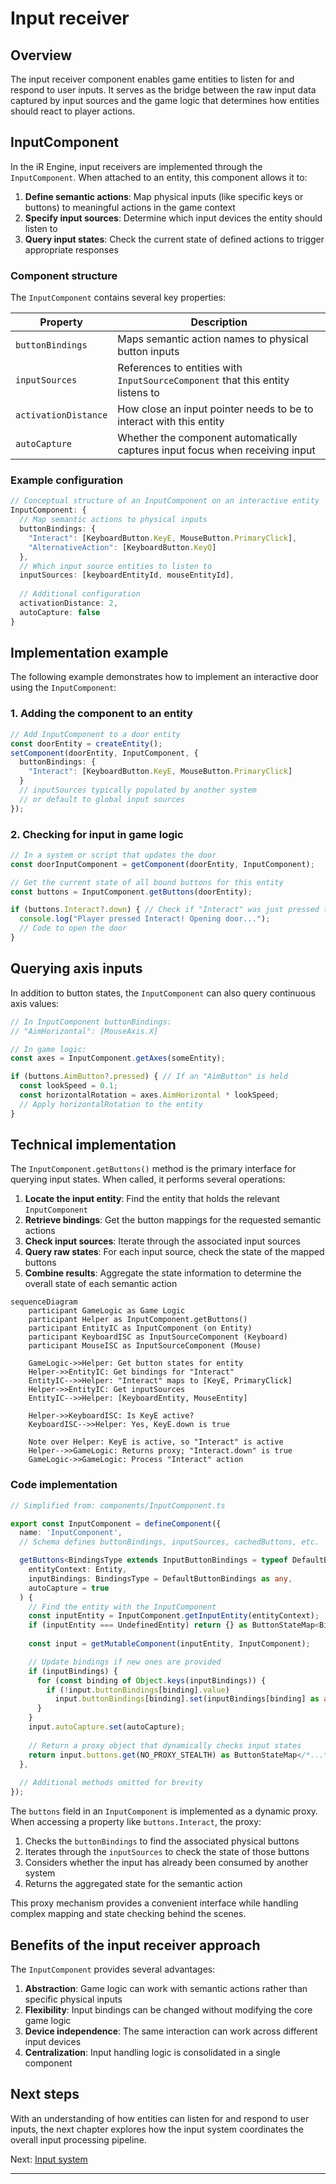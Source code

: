 # Input receiver

## Overview

The input receiver component enables game entities to listen for and respond to user inputs. It serves as the bridge between the raw input data captured by input sources and the game logic that determines how entities should react to player actions.

## InputComponent

In the iR Engine, input receivers are implemented through the `InputComponent`. When attached to an entity, this component allows it to:

1. **Define semantic actions**: Map physical inputs (like specific keys or buttons) to meaningful actions in the game context
2. **Specify input sources**: Determine which input devices the entity should listen to
3. **Query input states**: Check the current state of defined actions to trigger appropriate responses

### Component structure

The `InputComponent` contains several key properties:

| Property | Description |
|----------|-------------|
| `buttonBindings` | Maps semantic action names to physical button inputs |
| `inputSources` | References to entities with `InputSourceComponent` that this entity listens to |
| `activationDistance` | How close an input pointer needs to be to interact with this entity |
| `autoCapture` | Whether the component automatically captures input focus when receiving input |

### Example configuration

```typescript
// Conceptual structure of an InputComponent on an interactive entity
InputComponent: {
  // Map semantic actions to physical inputs
  buttonBindings: {
    "Interact": [KeyboardButton.KeyE, MouseButton.PrimaryClick],
    "AlternativeAction": [KeyboardButton.KeyQ]
  },
  // Which input source entities to listen to
  inputSources: [keyboardEntityId, mouseEntityId],
  
  // Additional configuration
  activationDistance: 2,
  autoCapture: false
}
```

## Implementation example

The following example demonstrates how to implement an interactive door using the `InputComponent`:

### 1. Adding the component to an entity

```typescript
// Add InputComponent to a door entity
const doorEntity = createEntity();
setComponent(doorEntity, InputComponent, {
  buttonBindings: {
    "Interact": [KeyboardButton.KeyE, MouseButton.PrimaryClick]
  }
  // inputSources typically populated by another system
  // or default to global input sources
});
```

### 2. Checking for input in game logic

```typescript
// In a system or script that updates the door
const doorInputComponent = getComponent(doorEntity, InputComponent);

// Get the current state of all bound buttons for this entity
const buttons = InputComponent.getButtons(doorEntity); 

if (buttons.Interact?.down) { // Check if "Interact" was just pressed this frame
  console.log("Player pressed Interact! Opening door...");
  // Code to open the door
}
```

## Querying axis inputs

In addition to button states, the `InputComponent` can also query continuous axis values:

```typescript
// In InputComponent buttonBindings:
// "AimHorizontal": [MouseAxis.X]

// In game logic:
const axes = InputComponent.getAxes(someEntity);

if (buttons.AimButton?.pressed) { // If an "AimButton" is held
  const lookSpeed = 0.1;
  const horizontalRotation = axes.AimHorizontal * lookSpeed;
  // Apply horizontalRotation to the entity
}
```

## Technical implementation

The `InputComponent.getButtons()` method is the primary interface for querying input states. When called, it performs several operations:

1. **Locate the input entity**: Find the entity that holds the relevant `InputComponent`
2. **Retrieve bindings**: Get the button mappings for the requested semantic actions
3. **Check input sources**: Iterate through the associated input sources
4. **Query raw states**: For each input source, check the state of the mapped buttons
5. **Combine results**: Aggregate the state information to determine the overall state of each semantic action

```mermaid
sequenceDiagram
    participant GameLogic as Game Logic
    participant Helper as InputComponent.getButtons()
    participant EntityIC as InputComponent (on Entity)
    participant KeyboardISC as InputSourceComponent (Keyboard)
    participant MouseISC as InputSourceComponent (Mouse)

    GameLogic->>Helper: Get button states for entity
    Helper->>EntityIC: Get bindings for "Interact"
    EntityIC-->>Helper: "Interact" maps to [KeyE, PrimaryClick]
    Helper->>EntityIC: Get inputSources
    EntityIC-->>Helper: [KeyboardEntity, MouseEntity]
    
    Helper->>KeyboardISC: Is KeyE active?
    KeyboardISC-->>Helper: Yes, KeyE.down is true
    
    Note over Helper: KeyE is active, so "Interact" is active
    Helper-->>GameLogic: Returns proxy; "Interact.down" is true
    GameLogic->>GameLogic: Process "Interact" action
```

### Code implementation

```typescript
// Simplified from: components/InputComponent.ts

export const InputComponent = defineComponent({
  name: 'InputComponent',
  // Schema defines buttonBindings, inputSources, cachedButtons, etc.

  getButtons<BindingsType extends InputButtonBindings = typeof DefaultButtonBindings>(
    entityContext: Entity,
    inputBindings: BindingsType = DefaultButtonBindings as any,
    autoCapture = true
  ) {
    // Find the entity with the InputComponent
    const inputEntity = InputComponent.getInputEntity(entityContext); 
    if (inputEntity === UndefinedEntity) return {} as ButtonStateMap<BindingsType>;
    
    const input = getMutableComponent(inputEntity, InputComponent);

    // Update bindings if new ones are provided
    if (inputBindings) {
      for (const binding of Object.keys(inputBindings)) {
        if (!input.buttonBindings[binding].value) 
          input.buttonBindings[binding].set(inputBindings[binding] as any);
      }
    }
    input.autoCapture.set(autoCapture);
    
    // Return a proxy object that dynamically checks input states
    return input.buttons.get(NO_PROXY_STEALTH) as ButtonStateMap</*...*/>;
  },
  
  // Additional methods omitted for brevity
});
```

The `buttons` field in an `InputComponent` is implemented as a dynamic proxy. When accessing a property like `buttons.Interact`, the proxy:

1. Checks the `buttonBindings` to find the associated physical buttons
2. Iterates through the `inputSources` to check the state of those buttons
3. Considers whether the input has already been consumed by another system
4. Returns the aggregated state for the semantic action

This proxy mechanism provides a convenient interface while handling complex mapping and state checking behind the scenes.

## Benefits of the input receiver approach

The `InputComponent` provides several advantages:

1. **Abstraction**: Game logic can work with semantic actions rather than specific physical inputs
2. **Flexibility**: Input bindings can be changed without modifying the core game logic
3. **Device independence**: The same interaction can work across different input devices
4. **Centralization**: Input handling logic is consolidated in a single component

## Next steps

With an understanding of how entities can listen for and respond to user inputs, the next chapter explores how the input system coordinates the overall input processing pipeline.

Next: [Input system](04_input_system_.md)

---


